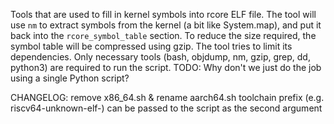 Tools that are used to fill in kernel symbols into rcore ELF file.
The tool will use `nm` to extract symbols from the kernel (a bit like System.map), and put it back into the `rcore_symbol_table` section.
To reduce the size required, the symbol table will be compressed using gzip.
The tool tries to limit its dependencies. Only necessary tools (bash, objdump, nm, gzip, grep, dd, python3) are required to run the script.
TODO: Why don't we just do the job using a single Python script?

CHANGELOG: remove x86_64.sh & rename aarch64.sh
toolchain prefix (e.g. riscv64-unknown-elf-) can be passed to the script as the second argument
